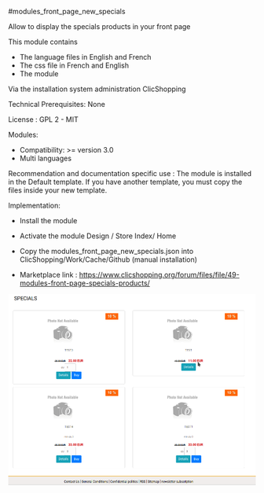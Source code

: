 #modules_front_page_new_specials

Allow to display the specials products in your front page

This module contains

- The language files in English and French
- The css file in French and English
- The module
  
Via the installation system administration ClicShopping

Technical Prerequisites: None

License : GPL 2 - MIT

Modules:

- Compatibility: >= version 3.0
- Multi languages

Recommendation and documentation specific use :
The module is installed in the Default template.
If you have another template, you must copy the files inside your new template.


Implementation:

- Install the module 
- Activate the module Design / Store Index/ Home

- Copy the modules_front_page_new_specials.json into ClicShopping/Work/Cache/Github (manual installation)

- Marketplace link : https://www.clicshopping.org/forum/files/file/49-modules-front-page-specials-products/

![image](https://github.com/ClicShoppingOfficialModulesV3/modules_front_page_new_specials/blob/master/ModuleInfosJson/image.png)

